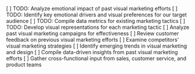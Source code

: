 [ ] TODO: Analyze emotional impact of past visual marketing efforts
[ ] TODO: Identify key emotional drivers and visual preferences for our target audience
[ ] TODO: Compile data metrics for existing marketing tactics
[ ] TODO: Develop visual representations for each marketing tactic
[ ] Analyze past visual marketing campaigns for effectiveness
[ ] Review customer feedback on previous visual marketing efforts
[ ] Examine competitors' visual marketing strategies
[ ] Identify emerging trends in visual marketing and design
[ ] Compile data-driven insights from past visual marketing efforts
[ ] Gather cross-functional input from sales, customer service, and product teams